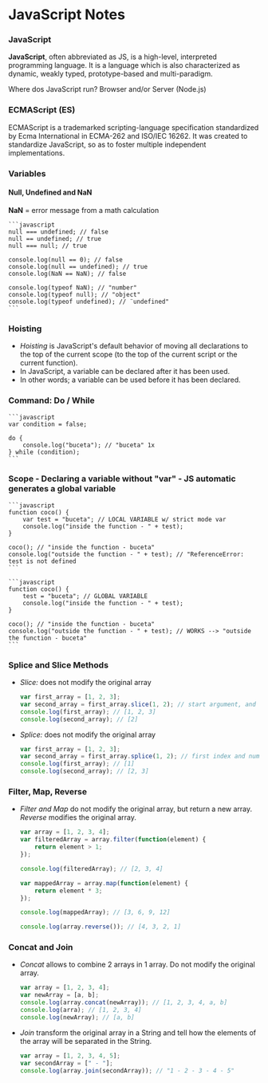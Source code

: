 # JavaScript Notes

### JavaScript

**JavaScript**, often abbreviated as JS, is a high-level, interpreted programming language. It is a language which is also characterized as dynamic, weakly typed, prototype-based and multi-paradigm.

Where dos JavaScript run? Browser and/or Server (Node.js)

### ECMAScript (ES)

ECMAScript is a trademarked scripting-language specification standardized by Ecma International in ECMA-262 and ISO/IEC 16262. It was created to standardize JavaScript, so as to foster multiple independent implementations.

### Variables

#### Null, Undefined and NaN

**NaN** = error message from a math calculation

    ```javascript
    null === undefined; // false
    null == undefined; // true
    null === null; // true

    console.log(null == 0); // false
    console.log(null == undefined); // true
    console.log(NaN == NaN); // false

    console.log(typeof NaN); // "number"
    console.log(typeof null); // "object"
    console.log(typeof undefined); // ¨undefined"
    ```

### Hoisting

-   _Hoisting_ is JavaScript's default behavior of moving all declarations to the top of the current scope (to the top of the current script or the current function).
-   In JavaScript, a variable can be declared after it has been used.
-   In other words; a variable can be used before it has been declared.

### Command: Do / While

    ```javascript
    var condition = false;

    do {
        console.log("buceta"); // "buceta" 1x
    } while (condition);
    ```

### Scope - Declaring a variable without "var" - JS automatic generates a global variable

    ```javascript
    function coco() {
        var test = "buceta"; // LOCAL VARIABLE w/ strict mode var
        console.log("inside the function - " + test);
    }

    coco(); // "inside the function - buceta"
    console.log("outside the function - " + test); // "ReferenceError: test is not defined
    ```

    ```javascript
    function coco() {
        test = "buceta"; // GLOBAL VARIABLE
        console.log("inside the function - " + test);
    }

    coco(); // "inside the function - buceta"
    console.log("outside the function - " + test); // WORKS --> "outside the function - buceta"
    ```

### Splice and Slice Methods

-   _Slice:_ does not modify the original array

    ```javascript
    var first_array = [1, 2, 3];
    var second_array = first_array.slice(1, 2); // start argument, and ends at (but does not include)
    console.log(first_array); // [1, 2, 3]
    console.log(second_array); // [2]
    ```

-   _Splice:_ does not modify the original array

    ```javascript
    var first_array = [1, 2, 3];
    var second_array = first_array.splice(1, 2); // first index and number of elements
    console.log(first_array); // [1]
    console.log(second_array); // [2, 3]
    ```

### Filter, Map, Reverse

-   _Filter and Map_ do not modify the original array, but return a new array. _Reverse_ modifies the original array.

    ```javascript
    var array = [1, 2, 3, 4];
    var filteredArray = array.filter(function(element) {
        return element > 1;
    });

    console.log(filteredArray); // [2, 3, 4]

    var mappedArray = array.map(function(element) {
        return element * 3;
    });

    console.log(mappedArray); // [3, 6, 9, 12]

    console.log(array.reverse()); // [4, 3, 2, 1]
    ```

### Concat and Join

-   _Concat_ allows to combine 2 arrays in 1 array. Do not modify the original array.

    ```javascript
    var array = [1, 2, 3, 4];
    var newArray = [a, b];
    console.log(array.concat(newArray)); // [1, 2, 3, 4, a, b]
    console.log(arra); // [1, 2, 3, 4]
    console.log(newArray); // [a, b]
    ```

-   _Join_ transform the original array in a String and tell how the elements of the array will be separated in the String.

    ```javascript
    var array = [1, 2, 3, 4, 5];
    var secondArray = [" - "];
    console.log(array.join(secondArray)); // "1 - 2 - 3 - 4 - 5"
    ```
